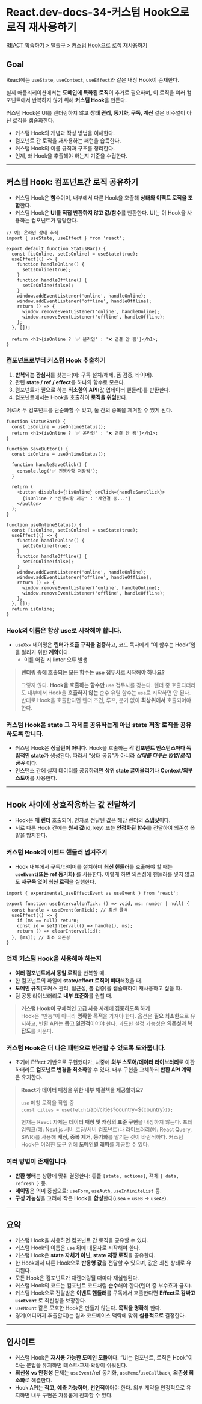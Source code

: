 # React.dev-docs-34-커스텀 Hook으로 로직 재사용하기

[REACT 학습하기 > 탈출구 > 커스텀 Hook으로 로직 재사용하기](https://ko.react.dev/learn/reusing-logic-with-custom-hooks)

## Goal

React에는 `useState`, `useContext`, `useEffect`와 같은 내장 Hook이 존재한다.

실제 애플리케이션에서는 **도메인에 특화된 로직**이 추가로 필요하며, 이 로직을 여러 컴포넌트에서 반복하지 않기 위해 **커스텀 Hook**을 만든다.

커스텀 Hook은 UI를 렌더링하지 않고 **상태 관리, 동기화, 구독, 계산** 같은 비주얼이 아닌 로직을 캡슐화한다.

- 커스텀 Hook의 개념과 작성 방법을 이해한다.
- 컴포넌트 간 로직을 재사용하는 패턴을 습득한다.
- 커스텀 Hook의 이름 규칙과 구조를 정리한다.
- 언제, 왜 Hook을 추출해야 하는지 기준을 수립한다.

---

## 커스텀 Hook: 컴포넌트간 로직 공유하기

- 커스텀 Hook은 **함수**이며, 내부에서 다른 Hook을 호출해 **상태와 이펙트 로직을 조합**한다.
- 커스텀 Hook은 **UI를 직접 반환하지 않고 값/함수**를 반환한다. UI는 이 Hook을 사용하는 컴포넌트가 담당한다.

```tsx
// 예: 온라인 상태 추적
import { useState, useEffect } from 'react';

export default function StatusBar() {
  const [isOnline, setIsOnline] = useState(true);
  useEffect(() => {
    function handleOnline() {
      setIsOnline(true);
    }
    function handleOffline() {
      setIsOnline(false);
    }
    window.addEventListener('online', handleOnline);
    window.addEventListener('offline', handleOffline);
    return () => {
      window.removeEventListener('online', handleOnline);
      window.removeEventListener('offline', handleOffline);
    };
  }, []);

  return <h1>{isOnline ? '✅ 온라인' : '❌ 연결 안 됨'}</h1>;
}
```

### 컴포넌트로부터 커스텀 Hook 추출하기

1. **반복되는 관심사**를 찾는다(예: 구독 설치/해제, 폼 검증, 타이머).
2. 관련 **state / ref / effect**를 하나의 함수로 모은다.
3. 컴포넌트가 필요로 하는 **최소한의 API**(값·업데이터·핸들러)를 반환한다.
4. 컴포넌트에서는 Hook을 호출하여 **로직을 위임**한다.

이로써 두 컴포넌트를 단순화할 수 있고, 둘 간의 중복을 제거할 수 있게 된다.

```tsx
function StatusBar() {
  const isOnline = useOnlineStatus();
  return <h1>{isOnline ? '✅ 온라인' : '❌ 연결 안 됨'}</h1>;
}

function SaveButton() {
  const isOnline = useOnlineStatus();

  function handleSaveClick() {
    console.log('✅ 진행사항 저장됨');
  }

  return (
    <button disabled={!isOnline} onClick={handleSaveClick}>
      {isOnline ? '진행사항 저장' : '재연결 중...'}
    </button>
  );
}

function useOnlineStatus() {
  const [isOnline, setIsOnline] = useState(true);
  useEffect(() => {
    function handleOnline() {
      setIsOnline(true);
    }
    function handleOffline() {
      setIsOnline(false);
    }
    window.addEventListener('online', handleOnline);
    window.addEventListener('offline', handleOffline);
    return () => {
      window.removeEventListener('online', handleOnline);
      window.removeEventListener('offline', handleOffline);
    };
  }, []);
  return isOnline;
}
```

### Hook의 이름은 항상 use로 시작해야 합니다.

- `useXxx` 네이밍은 **린터가 호출 규칙을 검증**하고, 코드 독자에게 “이 함수는 Hook”임을 알리기 위한 **계약**이다.
  - 이를 어길 시 linter 오류 발생

> **렌더링 중에 호출되는 모든 함수는 use 접두사로 시작해야 하나요?**
>
> 그렇지 않다. **Hook을 호출하는 함수만** `use` 접두사를 갖는다. 렌더 중 호출되더라도 내부에서 Hook을 **호출하지 않는** 순수 유틸 함수는 `use`로 시작하면 안 된다. 반대로 Hook을 호출한다면 렌더 조건, 루프, 분기 없이 **최상위에서** 호출되어야 한다.

### 커스텀 Hook은 state 그 자체를 공유하는게 아닌 state 저장 로직을 공유하도록 합니다.

- 커스텀 Hook은 **싱글턴이 아니다.** Hook을 호출하는 **각 컴포넌트 인스턴스마다 독립적인 state**가 생성된다. 따라서 “상태 공유”가 아니라 **_상태를 다루는 방법(로직) 공유_** 이다.
- 인스턴스 간에 실제 데이터를 공유하려면 **상위 state 끌어올리기**나 **Context/외부 스토어**를 사용한다.

---

## Hook 사이에 상호작용하는 값 전달하기

- Hook은 **매 렌더** 호출되며, 인자로 전달된 값은 해당 렌더의 **스냅샷**이다.
- 서로 다른 Hook 간에는 **원시 값**(id, key) 또는 **안정화된 함수**를 전달하여 의존성 폭발을 방지한다.

### 커스텀 Hook에 이벤트 핸들러 넘겨주기

- Hook 내부에서 구독/타이머를 설치하며 **최신 핸들러**를 호출해야 할 때는 **`useEvent`(또는 ref 동기화)** 를 사용한다. 이렇게 하면 의존성에 핸들러를 넣지 않고도 **재구독 없이 최신 로직**을 실행한다.

```tsx
import { experimental_useEffectEvent as useEvent } from 'react';

export function useInterval(onTick: () => void, ms: number | null) {
  const handle = useEvent(onTick); // 최신 콜백
  useEffect(() => {
    if (ms == null) return;
    const id = setInterval(() => handle(), ms);
    return () => clearInterval(id);
  }, [ms]); // 최소 의존성
}
```

### 언제 커스텀 Hook을 사용해야 하는지

- **여러 컴포넌트에서 동일 로직**을 반복할 때.
- 한 컴포넌트의 파일에 **state/effect 로직이 비대**해졌을 때.
- **도메인 규칙**(포커스 관리, 접근성, 폼 검증)을 캡슐화하여 재사용하고 싶을 때.
- 팀 공통 라이브러리로 **내부 표준화**를 원할 때.

> **커스텀 Hook이 구체적인 고급 사용 사례에 집중하도록 하기**  
> Hook은 “만능”이 아니라 **명확한 목적**을 가져야 한다. 옵션은 **필요 최소한**으로 유지하고, 반환 API는 **좁고 일관적**이어야 한다. 과도한 설정 가능성은 **의존성과 복잡도**를 키운다.

### 커스텀 Hook은 더 나은 패턴으로 변경할 수 있도록 도와줍니다.

- 초기에 Effect 기반으로 구현했다가, 나중에 **외부 스토어/데이터 라이브러리**로 이관하더라도 **컴포넌트 변경을 최소화**할 수 있다. 내부 구현을 교체하되 **반환 API 계약**은 유지한다.

> **React가 데이터 패칭을 위한 내부 해결책을 제공할까요?**
>
> `use` 페칭 로직을 작업 중  
> `const cities = use(fetch(`/api/cities?country=${country}`));`
>
> 현재는 React 자체는 **데이터 패칭 및 캐싱의 표준 구현**을 내장하지 않는다. 프레임워크(예: Next.js 서버 로딩/서버 컴포넌트)나 라이브러리(예: React Query, SWR)를 사용해 **캐싱, 중복 제거, 동기화**를 맡기는 것이 바람직하다. 커스텀 Hook은 이러한 도구 위에 **도메인별 래퍼**를 제공할 수 있다.

### 여러 방법이 존재합니다.

- **반환 형태**는 상황에 맞춰 결정한다: 튜플 `[state, actions]`, 객체 `{ data, refresh }` 등.
- **네이밍**은 의미 중심으로: `useForm`, `useAuth`, `useInfiniteList` 등.
- **구성 가능성**을 고려해 작은 Hook을 **합성**한다(`useA` + `useB` → `useAB`).

---

## 요약

- 커스텀 Hook을 사용하면 컴포넌트 간 로직을 공유할 수 있다.
- 커스텀 Hook의 이름은 `use` 뒤에 대문자로 시작해야 한다.
- 커스텀 Hook은 **state 자체가 아닌, state 저장 로직**을 공유한다.
- 한 Hook에서 다른 Hook으로 **반응형 값**을 전달할 수 있으며, 값은 최신 상태로 유지된다.
- 모든 Hook은 컴포넌트가 재렌더링될 때마다 재실행된다.
- 커스텀 Hook의 코드는 컴포넌트 코드처럼 **순수**해야 한다(렌더 중 부수효과 금지).
- 커스텀 Hook으로 전달받은 **이벤트 핸들러**를 구독에서 호출한다면 **Effect로 감싸고 `useEvent`** 로 최신성을 보장한다.
- `useMount` 같은 모호한 Hook은 만들지 않는다. **목적을 명확**히 한다.
- 경계(어디까지 추출할지)는 팀과 코드베이스 맥락에 맞춰 **실용적으로** 결정한다.

---

## 인사이트

- 커스텀 Hook은 **재사용 가능한 도메인 모듈**이다. “UI는 컴포넌트, 로직은 Hook”이라는 분업을 유지하면 테스트·교체·확장이 쉬워진다.
- **최신성 vs 안정성** 문제는 `useEvent`/ref 동기화, `useMemo`/`useCallback`, **의존성 최소화**로 해결한다.
- Hook API는 **작고, 예측 가능하며, 선언적**이어야 한다. 외부 계약을 안정적으로 유지하면 내부 구현은 자유롭게 진화할 수 있다.

